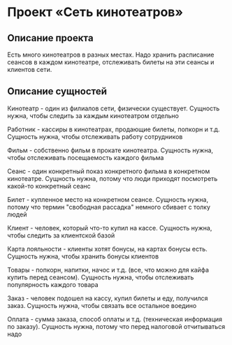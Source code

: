 # Проект «Сеть кинотеатров»

## Описание проекта
Есть много кинотеатров в разных местах. Надо хранить расписание сеансов в каждом кинотеатре, отслеживать билеты на эти сеансы и клиентов сети.

## Описание сущностей
Кинотеатр - один из филиалов сети, физически существует. Сущность нужна, чтобы следить за каждым кинотеатром отдельно

Работник - кассиры в кинотеатрах, продающие билеты, попкорн и т.д. Сущность нужна, чтобы отслеживать работу сотрудников

Фильм - собственно фильм в прокате кинотеатра. Сущность нужна, чтобы отслеживать посещаемость каждого фильма

Сеанс - один конкретный показ конкретного фильма в конкретном кинотеатре. Сущность нужна, потому что люди приходят посмотреть какой-то конкретный сеанс

Билет - купленное место на конкретном сеансе. Сущность нужна, потому что термин "свободная рассадка" немного сбивает с толку людей

Клиент - человек, который что-то купил на кассе. Сущность нужна, чтобы следить за клиентской базой

Карта лояльности - клиенты хотят бонусы, на картах бонусы есть. Сущность нужна, чтобы хранить бонусы клиентов

Товары - попкорн, напитки, начос и т.д. (все, что можно для кайфа купить перед сеансом). Сущность нужна, чтобы отслеживать популярность каждого товара

Заказ - человек подошел на кассу, купил билеты и еду, получился заказ. Сущность нужна, чтобы связать все остальное воедино

Оплата - сумма заказа, способ оплаты и т.д. (техническая информация по заказу). Сущность нужна, потому что перед налоговой отчитываться надо
